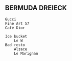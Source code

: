 
## BERMUDA DREIECK
    Gucci
    Fine Art 57
    Café Dior
    
    Ice bucket
        Le W
    Bad resto
        Alzace
        Le Marignan
            

